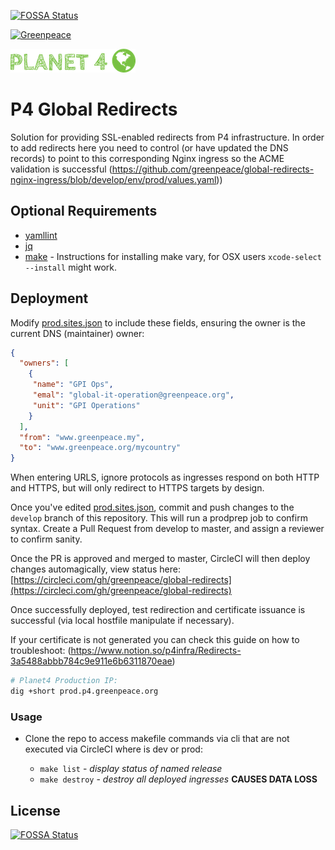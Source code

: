 [![FOSSA Status](https://app.fossa.io/api/projects/git%2Bgithub.com%2Fgreenpeace%2Fglobal-redirects.svg?type=shield)](https://app.fossa.io/projects/git%2Bgithub.com%2Fgreenpeace%2Fglobal-redirects?ref=badge_shield)

[![Greenpeace](https://circleci.com/gh/greenpeace/global-redirects.svg?style=shield)](https://circleci.com/gh/greenpeace/global-redirects)

![Planet4](./p4logo.png)

# P4 Global Redirects

Solution for providing SSL-enabled redirects from P4 infrastructure.  In order to add redirects here you need to control (or have updated the DNS records) to point to this corresponding Nginx ingress so the ACME validation is successful (https://github.com/greenpeace/global-redirects-nginx-ingress/blob/develop/env/prod/values.yaml))

## Optional Requirements

* [yamllint](http://www.yamllint.com/)
* [jq](https://stedolan.github.io/jq/)
* [make](https://www.gnu.org/software/make/) - Instructions for installing make vary, for OSX users `xcode-select --install` might work.

## Deployment

Modify [prod.sites.json](prod.sites.json) to include these fields, ensuring the owner is the current DNS (maintainer) owner:

```json
{
  "owners": [
    {
     "name": "GPI Ops",
     "emal": "global-it-operation@greenpeace.org",
     "unit": "GPI Operations"
    }
  ],
  "from": "www.greenpeace.my",
  "to": "www.greenpeace.org/mycountry"
}
```

When entering URLS, ignore protocols as ingresses respond on both HTTP and HTTPS, but will only redirect to HTTPS targets by design.

Once you've edited [prod.sites.json](prod.sites.json), commit and push changes to the `develop` branch of this repository. This will run a prodprep job to confirm syntax.  Create a Pull Request from develop to master, and assign a reviewer to confirm sanity.

Once the PR is approved and merged to master, CircleCI will then deploy changes automagically, view status here: [https://circleci.com/gh/greenpeace/global-redirects](https://circleci.com/gh/greenpeace/global-redirects)

Once successfully deployed, test redirection and certificate issuance is successful (via local hostfile manipulate if necessary).

If your certificate is not generated you can check this guide on how to troubleshoot: (https://www.notion.so/p4infra/Redirects-3a5488abbb784c9e911e6b6311870eae)


```bash
# Planet4 Production IP:
dig +short prod.p4.greenpeace.org
```

### Usage
 - Clone the repo to access makefile commands via cli that are not executed via CircleCI where <env> is dev or prod:
   - `make list` - <em> display status of named release </em>
   - `make destroy` - <em> destroy all deployed ingresses </em> <strong> CAUSES DATA LOSS </strong>


## License
[![FOSSA Status](https://app.fossa.io/api/projects/git%2Bgithub.com%2Fgreenpeace%2Fglobal-redirects.svg?type=large)](https://app.fossa.io/projects/git%2Bgithub.com%2Fgreenpeace%2Fglobal-redirects?ref=badge_large)
